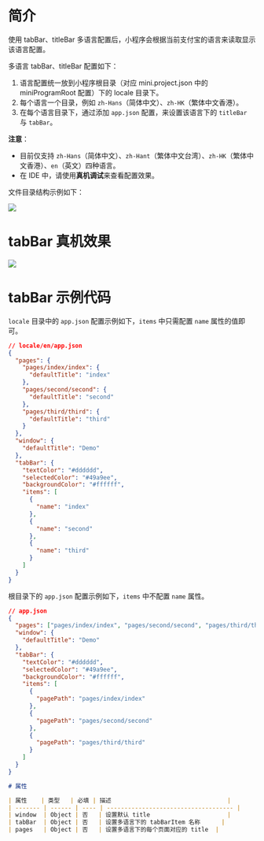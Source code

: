 # 简介

使用 tabBar、titleBar 多语言配置后，小程序会根据当前支付宝的语言来读取显示该语言配置。

多语言 tabBar、titleBar 配置如下：

1. 语言配置统一放到小程序根目录（对应 mini.project.json 中的 miniProgramRoot 配置）下的 locale 目录下。
2. 每个语言一个目录，例如 `zh-Hans`（简体中文）、`zh-HK`（繁体中文香港）。
3. 在每个语言目录下，通过添加 `app.json` 配置，来设置该语言下的 `titleBar` 与 `tabBar`。

**注意**：

- 目前仅支持 `zh-Hans`（简体中文）、`zh-Hant`（繁体中文台湾）、`zh-HK`（繁体中文香港）、`en`（英文）四种语言。
- 在 IDE 中，请使用**真机调试**来查看配置效果。

文件目录结构示例如下：

![](http://mdn.alipayobjects.com/afts/img/A*z9X-S4YOFfMAAAAAAAAAAAAAAa8wAA/original?bz=openpt_doc&t=M4xk7mU9kmNlh19urXD5KgAAAABkMK8AAAAA#align=left&display=inline&height=614&margin=%5Bobject%20Object%5D&originHeight=614&originWidth=696&status=done&style=none&width=696)

# tabBar 真机效果

![](http://mdn.alipayobjects.com/afts/img/A*EN7qS5fNwlUAAAAAAAAAAAAAAa8wAA/original?bz=openpt_doc&t=EXyCvJ5SiOGibXswiQoqEAAAAABkMK8AAAAA#align=left&display=inline&height=854&margin=%5Bobject%20Object%5D&originHeight=854&originWidth=855&status=done&style=none&width=855)
# tabBar 示例代码

`locale` 目录中的 `app.json` 配置示例如下，`items` 中只需配置 `name` 属性的值即可。

```json
// locale/en/app.json
{
  "pages": {
    "pages/index/index": {
      "defaultTitle": "index"
    },
    "pages/second/second": {
      "defaultTitle": "second"
    },
    "pages/third/third": {
      "defaultTitle": "third"
    }
  },
  "window": {
    "defaultTitle": "Demo"
  },
  "tabBar": {
    "textColor": "#dddddd",
    "selectedColor": "#49a9ee",
    "backgroundColor": "#ffffff",
    "items": [
      {
        "name": "index"
      },
      {
        "name": "second"
      },
      {
        "name": "third"
      }
    ]
  }
}
```

根目录下的 `app.json` 配置示例如下，`items` 中不配置 `name` 属性。

```json
// app.json
{
  "pages": ["pages/index/index", "pages/second/second", "pages/third/third"],
  "window": {
    "defaultTitle": "Demo"
  },
  "tabBar": {
    "textColor": "#dddddd",
    "selectedColor": "#49a9ee",
    "backgroundColor": "#ffffff",
    "items": [
      {
        "pagePath": "pages/index/index"
      },
      {
        "pagePath": "pages/second/second"
      },
      {
        "pagePath": "pages/third/third"
      }
    ]
  }
}
```
```markdown
# 属性

| 属性    | 类型   | 必填 | 描述                                 |
| ------- | ------ | ---- | ------------------------------------ |
| window  | Object | 否   | 设置默认 title                      |
| tabBar  | Object | 否   | 设置多语言下的 tabBarItem 名称      |
| pages   | Object | 否   | 设置多语言下的每个页面对应的 title  |
```
